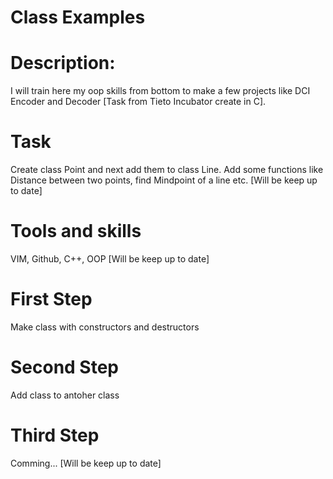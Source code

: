 # Class Examples

# Description:
I will train here my oop skills from bottom to make a few projects like DCI Encoder and Decoder [Task from Tieto Incubator create in C].

# Task
Create class Point and next add them to class Line. Add some functions like Distance between two points, find Mindpoint of a line etc. [Will be keep up to date]

# Tools and skills
VIM, Github, C++, OOP [Will be keep up to date]

# First Step 
Make class with constructors and destructors

# Second Step
Add class to antoher class

# Third Step
Comming... [Will be keep up to date]
